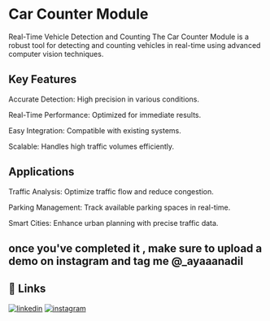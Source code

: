 # Car Counter Module
Real-Time Vehicle Detection and Counting
The Car Counter Module is a robust tool for detecting and counting vehicles in real-time using advanced computer vision techniques.

## Key Features
Accurate Detection: High precision in various conditions.

Real-Time Performance: Optimized for immediate results.

Easy Integration: Compatible with existing systems.

Scalable: Handles high traffic volumes efficiently.
## Applications
Traffic Analysis: Optimize traffic flow and reduce congestion.

Parking Management: Track available parking spaces in real-time.

Smart Cities: Enhance urban planning with precise traffic data.

## once you've completed it , make sure to upload a demo on instagram and tag me @_ayaaanadil

## 🔗 Links

[![linkedin](https://img.shields.io/badge/linkedin-0A66C2?style=for-the-badge&logo=linkedin&logoColor=white)](https://www.linkedin.com/in/ayaan-adil-371137268)
[![instagram](https://img.shields.io/badge/Instagram-E4405F?style=for-the-badge&logo=instagram&logoColor=white)](https://www.instagram.com/_ayaaanadil?igsh=MXc2eW5hdzVrZnJybA==)
